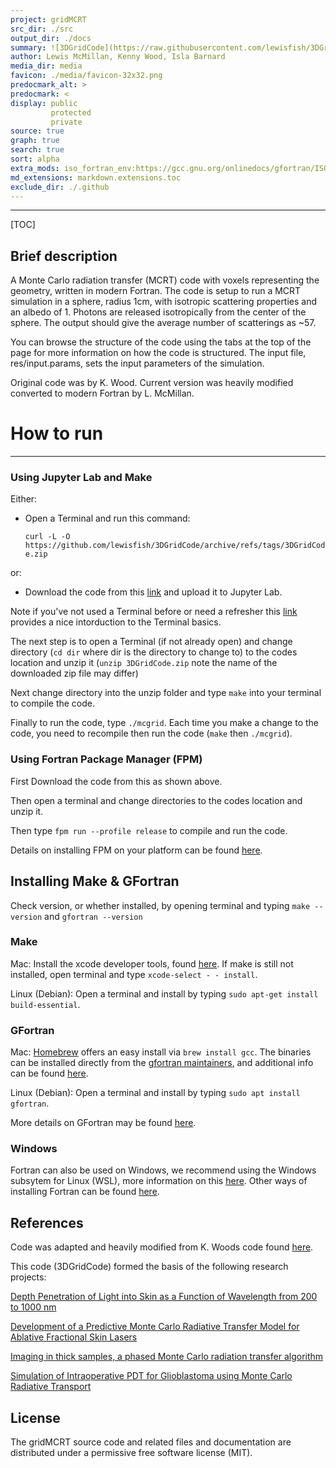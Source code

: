 ```yaml
---
project: gridMCRT
src_dir: ./src
output_dir: ./docs
summary: ![3DGridCode](https://raw.githubusercontent.com/lewisfish/3DGridCode/refs/heads/main/media/logo.png)<br> Monte Carlo radiation transfer (MCRT) on a 3D grid.
author: Lewis McMillan, Kenny Wood, Isla Barnard
media_dir: media
favicon: ./media/favicon-32x32.png
predocmark_alt: >
predocmark: <
display: public
         protected
         private
source: true
graph: true
search: true
sort: alpha
extra_mods: iso_fortran_env:https://gcc.gnu.org/onlinedocs/gfortran/ISO_005fFORTRAN_005fENV.html
md_extensions: markdown.extensions.toc
exclude_dir: ./.github
---
```


--------------------
[TOC]

Brief description
-----------------

A Monte Carlo radiation transfer (MCRT) code with voxels representing the geometry, written in modern Fortran.
The code is setup to run a MCRT simulation in a sphere, radius 1cm, with isotropic scattering properties and an albedo of 1.
Photons are released isotropically from the center of the sphere. The output should give the average number of scatterings as ~57. 

You can browse the structure of the code using the tabs at the top of the page for more information on how the code is structured.
The input file, res/input.params, sets the input parameters of the simulation.

Original code was by K. Wood. Current version was heavily modified converted to modern Fortran by L. McMillan.


# How to run
----------

### Using Jupyter Lab and Make

Either:

- Open a Terminal and run this command:
  
  ```curl -L -O https://github.com/lewisfish/3DGridCode/archive/refs/tags/3DGridCode.zip```

or:

- Download the code from this [link](https://github.com/lewisfish/3DGridCode/archive/refs/tags/3DGridCode.zip) and upload it to Jupyter Lab.

Note if you've not used a Terminal before or need a refresher this [link](https://ubuntu.com/tutorials/command-line-for-beginners#1-overview) provides a nice intorduction to the Terminal basics.

The next step is to open a Terminal (if not already open) and change directory (```cd dir``` where dir is the directory to change to) to the codes location and unzip it (```unzip 3DGridCode.zip``` note the name of the downloaded zip file may differ)

Next change directory into the unzip folder and type ```make``` into your terminal to compile the code.

Finally to run the code, type ```./mcgrid```.
Each time you make a change to the code, you need to recompile then run the code (```make``` then ```./mcgrid```).

### Using Fortran Package Manager (FPM)

First Download the code from this as shown above.

Then open a terminal and change directories to the codes location and unzip it.

Then type ```fpm run --profile release``` to compile and run the code.

Details on installing FPM on your platform can be found [here](https://fpm.fortran-lang.org/install/index.html#install).

## Installing Make & GFortran 

Check version, or whether installed, by opening terminal and typing ```make --version``` and ```gfortran --version```

### Make

Mac: Install the xcode developer tools, found [here](https://developer.apple.com/xcode/). If make is still not installed, open terminal and type ```xcode-select - - install```. 

Linux (Debian): Open a terminal and install by typing ```sudo apt-get install build-essential```. 

### GFortran 
 
Mac: [Homebrew](https://brew.sh) offers an easy install via ```brew install gcc```. The binaries can be installed directly from the [gfortran maintainers](https://github.com/fxcoudert/gfortran-for-macOS/releases), and additional info can be found [here](https://gcc.gnu.org/wiki/GFortranBinaries#MacOS).

Linux (Debian): Open a terminal and install by typing ```sudo apt install gfortran```.

More details on GFortran may be found [here](https://fortran-lang.org/learn/os_setup/install_gfortran/). 

### Windows

Fortran can also be used on Windows, we recommend using the Windows subsytem for Linux (WSL), more information on this [here](https://learn.microsoft.com/en-us/windows/wsl/install).
Other ways of installing Fortran can be found [here](https://fortran-lang.org/learn/os_setup/install_gfortran/#windows).

## References

Code was adapted and heavily modified from K. Woods code found [here](http://www-star.st-and.ac.uk/~kw25/research/montecarlo/points/points.html).

This code (3DGridCode) formed the basis of the following research projects:

[Depth Penetration of Light into Skin as a Function of Wavelength from 200 to 1000 nm](https://doi.org/10.1111/php.13550)

[Development of a Predictive Monte Carlo Radiative Transfer Model for Ablative Fractional Skin Lasers](https://doi.org/10.1002/lsm.23335)

[Imaging in thick samples, a phased Monte Carlo radiation transfer algorithm](https://doi.org/10.1117/1.JBO.26.9.096004)

[Simulation of Intraoperative PDT for Glioblastoma using Monte Carlo Radiative Transport](https://www.researchgate.net/profile/Louise_Finlayson2/publication/364330477_Simulation_of_Intraoperative_PDT_for_Glioblastoma_using_Monte_Carlo_Radiative_Transport/links/6349849c2752e45ef6b7c525/Simulation-of-Intraoperative-PDT-for-Glioblastoma-using-Monte-Carlo-Radiative-Transport.pdf)


License
-------

The gridMCRT source code and related files and documentation are distributed under a permissive free software license (MIT).
